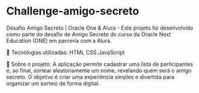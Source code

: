 # Challenge-amigo-secreto
Desafio Amigo Secreto | Oracle One &amp; Alura - Este projeto foi desenvolvido como parte do desafio de Amigo Secreto do curso da Oracle Next Education (ONE) em parceria com a Alura.

🚀 Tecnologias utilizadas:
HTML
CSS
JavaScript

📌 Sobre o projeto:
A aplicação permite cadastrar uma lista de participantes e, ao final, sortear aleatoriamente um nome, revelando quem será o amigo secreto. O objetivo é criar uma experiência simples e divertida para organizar um sorteio de forma digital.
